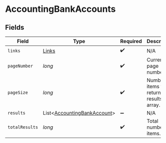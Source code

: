 # AccountingBankAccounts


## Fields

| Field                                                                       | Type                                                                        | Required                                                                    | Description                                                                 |
| --------------------------------------------------------------------------- | --------------------------------------------------------------------------- | --------------------------------------------------------------------------- | --------------------------------------------------------------------------- |
| `links`                                                                     | [Links](../../models/shared/Links.md)                                       | :heavy_check_mark:                                                          | N/A                                                                         |
| `pageNumber`                                                                | *long*                                                                      | :heavy_check_mark:                                                          | Current page number.                                                        |
| `pageSize`                                                                  | *long*                                                                      | :heavy_check_mark:                                                          | Number of items to return in results array.                                 |
| `results`                                                                   | List<[AccountingBankAccount](../../models/shared/AccountingBankAccount.md)> | :heavy_minus_sign:                                                          | N/A                                                                         |
| `totalResults`                                                              | *long*                                                                      | :heavy_check_mark:                                                          | Total number of items.                                                      |
